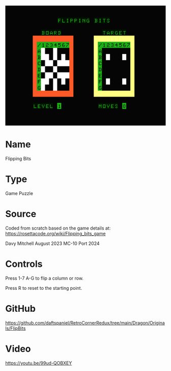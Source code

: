 ![Flip](screenshot.png)

# Name
Flipping Bits

# Type
Game Puzzle

# Source
Coded from scratch based on the game details at:
https://rosettacode.org/wiki/Flipping_bits_game

Davy Mitchell August 2023
MC-10 Port 2024

# Controls

Press 1-7 A-G to flip a column or row.

Press R to reset to the starting point.

# GitHub
https://github.com/daftspaniel/RetroCornerRedux/tree/main/Dragon/Originals/FlipBits

# Video
https://youtu.be/99ud-QOBXEY
